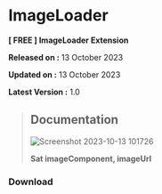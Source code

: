 # ImageLoader

**[ FREE ] ImageLoader Extension** 

**Released on :** 13 October 2023

**Updated on :** 13 October 2023

**Latest Version :** 1.0

> ## Documentation
> 
> 
> ![Screenshot 2023-10-13 101726](https://github.com/R2Storeapp/ImageLoader/assets/147613731/c4c3629c-a26a-48fd-8ecf-02c26ec5d10d)
> 
> **Sat imageComponent, imageUrl**

### Download

[](https://github.com/R2Storeapp/Customdownloader/tree/main)
